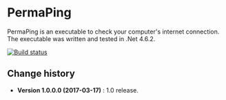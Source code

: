 PermaPing
====================================

PermaPing is an executable to check your computer's internet connection.
The executable was written and tested in .Net 4.6.2.

[![Build status](https://ci.appveyor.com/api/projects/status/b345skpgjv4un1ff?svg=true)](https://ci.appveyor.com/project/SeppPenner/permaping)


Change history
--------------

* **Version 1.0.0.0 (2017-03-17)** : 1.0 release.
